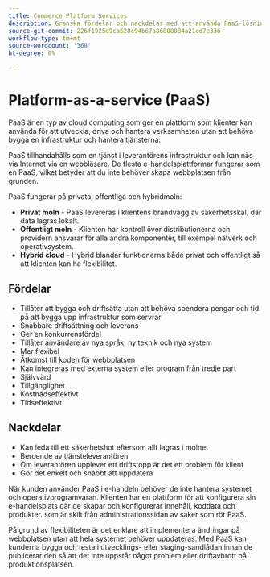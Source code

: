 ```yaml
---
title: Commerce Platform Services
description: Granska fördelar och nackdelar med att använda PaaS-lösningar för din värdinfrastruktur för att avgöra vad som passar ert e-handelsprojekt.
source-git-commit: 226f1925d9ca628c94b67a86888084a21cd7e336
workflow-type: tm+mt
source-wordcount: '368'
ht-degree: 0%

---
```



# Platform-as-a-service (PaaS)

PaaS är en typ av cloud computing som ger en plattform som klienter kan använda för att utveckla, driva och hantera verksamheten utan att behöva bygga en infrastruktur och hantera tjänsterna.

PaaS tillhandahålls som en tjänst i leverantörens infrastruktur och kan nås via Internet via en webbläsare. De flesta e-handelsplattformar fungerar som en PaaS, vilket betyder att du inte behöver skapa webbplatsen från grunden.

PaaS fungerar på privata, offentliga och hybridmoln:

- **Privat moln** - PaaS levereras i klientens brandvägg av säkerhetsskäl, där data lagras lokalt.
- **Offentligt moln** - Klienten har kontroll över distributionerna och providern ansvarar för alla andra komponenter, till exempel nätverk och operativsystem.
- **Hybrid cloud** - Hybrid blandar funktionerna både privat och offentligt så att klienten kan ha flexibilitet.

## Fördelar

- Tillåter att bygga och driftsätta utan att behöva spendera pengar och tid på att bygga upp infrastruktur som servrar
- Snabbare driftsättning och leverans
- Ger en konkurrensfördel
- Tillåter användare av nya språk, ny teknik och nya system
- Mer flexibel
- Åtkomst till koden för webbplatsen
- Kan integreras med externa system eller program från tredje part
- Självvärd
- Tillgänglighet
- Kostnadseffektivt
- Tidseffektivt

## Nackdelar

- Kan leda till ett säkerhetshot eftersom allt lagras i molnet
- Beroende av tjänsteleverantören
- Om leverantören upplever ett driftstopp är det ett problem för
klient
- Gör det enkelt och snabbt att uppdatera

När kunden använder PaaS i e-handeln behöver de inte hantera systemet och operativprogramvaran. Klienten har en plattform för att konfigurera sin e-handelsplats där de skapar och konfigurerar innehåll, koddata och produkter. som är skilt från administrationssidan av saker som rör PaaS.

På grund av flexibiliteten är det enklare att implementera ändringar på webbplatsen utan att hela systemet behöver uppdateras. Med PaaS kan kunderna bygga och testa i utvecklings- eller staging-sandlådan innan de publicerar den så att det inte uppstår något problem eller driftavbrott på produktionsplatsen.
